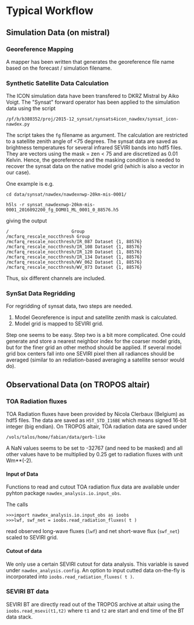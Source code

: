 # Typical Workflow
## Simulation Data (on mistral)
### Georeference Mapping 
A mapper has been written that generates the georeference file name based on the forecast / simulation filename.

### Synthetic Satellite Data Calculation
The ICON simulation data have been transfered to DKRZ Mistral by Aiko Voigt. The "Synsat" forward operator has been applied to the simulation data using the script 
```
/pf/b/b380352/proj/2015-12_synsat/synsats4icon_nawdex/synsat_icon-nawdex.py
```
The script takes the `fg` filename as argument. The calculation are restricted to a satellite zenith angle of <75 degrees. The synsat data are saved as brightness temperatures for several infrared SEVIRI bands into hdf5 files. They are vectors using the mask = zen < 75 and are discretized as 0.01 Kelvin. Hence, the georeference and the masking condition is needed to recover the synsat data on the native model grid (which is also a vector in our case).

One example is e.g.
```
cd data/synsat/nawdex/nawdexnwp-20km-mis-0001/

h5ls -r synsat_nawdexnwp-20km-mis-0001_2016092200_fg_DOM01_ML_0001_0_88576.h5
```
giving the output
```
/                        Group
/mcfarq_rescale_noccthresh Group
/mcfarq_rescale_noccthresh/IR_087 Dataset {1, 88576}
/mcfarq_rescale_noccthresh/IR_108 Dataset {1, 88576}
/mcfarq_rescale_noccthresh/IR_120 Dataset {1, 88576}
/mcfarq_rescale_noccthresh/IR_134 Dataset {1, 88576}
/mcfarq_rescale_noccthresh/WV_062 Dataset {1, 88576}
/mcfarq_rescale_noccthresh/WV_073 Dataset {1, 88576}
```
Thus, six different channels are included.

### SynSat Data Regridding
For regridding of synsat data, two steps are needed.

1. Model Georeference is input and satellite zenith mask is calculated.
2. Model grid is mapped to SEVIRI grid.

Step one seems to be easy. Step two is a bit more complicated. One could generate and store a nearest neighbor index for the coarser model grids, but for the finer grid an other method should be applied. If several model grid box centers fall into one SEVIRI pixel then all radiances should be averaged (similar to an rediation-based averaging a satellite sensor would do).

## Observational Data (on TROPOS altair)
### TOA Radiation fluxes
TOA Radiation fluxes have been provided by Nicola Clerbaux (Belgium) as hdf5 files. The data are saved as `H5T_STD_I16BE` which means signed 16-bit integer (big endian). On TROPOS altair, TOA radiation data are saved under
```
/vols/talos/home/fabian/data/gerb-like
```
A NaN values seems to be set to -32767 (and need to be masked) and all other values have to be multiplied by 0.25 get to radiation fluxes with unit Wm**(-2).

#### Input of Data
Functions to read and cutout TOA radiation flux data are available under pyhton package `nawdex_analysis.io.input_obs`.

The calls 
```
>>>import nawdex_analysis.io.input_obs as ioobs
>>>lwf, swf_net = ioobs.read_radiation_fluxes( t )
``` 
read observed long-wave fluxes (`lwf`) and net short-wave flux (`swf_net`) scaled to SEVIRI grid.

#### Cutout of data
We only use a certain SEVIRI cutout for data analysis. This variable is saved under `nawdex_analysis.config`. An option to input cutted data on-the-fly is incorporated into `ioobs.read_radiation_fluxes( t )`.


### SEVIRI BT data
SEVIRI BT are directly read out of the TROPOS archive at altair using the `ioobs.read_msevi(t1,t2)` where `t1` and `t2` are start and end time of the BT data stack.
